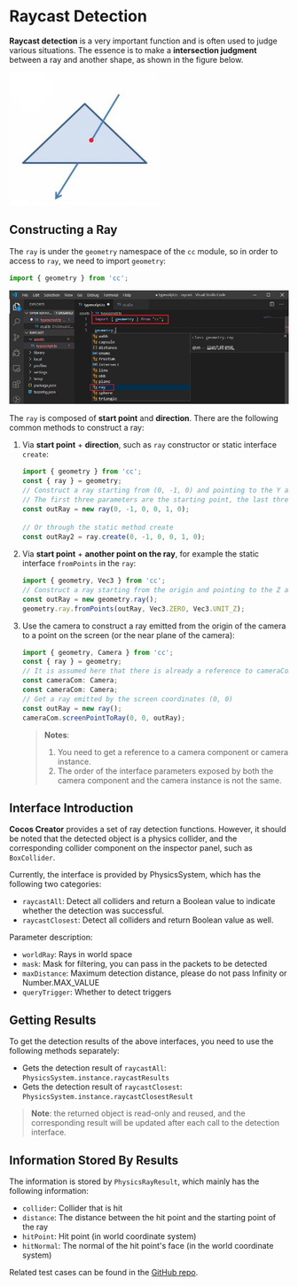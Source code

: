# Raycast Detection

__Raycast detection__ is a very important function and is often used to judge various situations. The essence is to make a **intersection judgment** between a ray and another shape, as shown in the figure below.

![raycast](img/raycast.jpg)

## Constructing a Ray

The `ray` is under the `geometry` namespace of the `cc` module, so in order to access to `ray`, we need to import `geometry`:

```ts
import { geometry } from 'cc';
```

![import geometry](img/import-geometry.jpg)

The `ray` is composed of **start point** and **direction**. There are the following common methods to construct a ray:

1. Via **start point** + **direction**, such as `ray` constructor or static interface `create`:

    ```ts
    import { geometry } from 'cc';
    const { ray } = geometry;
    // Construct a ray starting from (0, -1, 0) and pointing to the Y axis
    // The first three parameters are the starting point, the last three parameters are the direction
    const outRay = new ray(0, -1, 0, 0, 1, 0);

    // Or through the static method create
    const outRay2 = ray.create(0, -1, 0, 0, 1, 0);
    ```

2. Via **start point** + **another point on the ray**, for example the static interface `fromPoints` in the `ray`:

    ```ts
    import { geometry, Vec3 } from 'cc';
    // Construct a ray starting from the origin and pointing to the Z axis
    const outRay = new geometry.ray();
    geometry.ray.fromPoints(outRay, Vec3.ZERO, Vec3.UNIT_Z);
    ```

3. Use the camera to construct a ray emitted from the origin of the camera to a point on the screen (or the near plane of the camera):

    ```ts
    import { geometry, Camera } from 'cc';
    const { ray } = geometry;
    // It is assumed here that there is already a reference to cameraCom
    const cameraCom: Camera;
    const cameraCom: Camera;
    // Get a ray emitted by the screen coordinates (0, 0)
    const outRay = new ray();
    cameraCom.screenPointToRay(0, 0, outRay);
    ```

    > **Notes**:
    > 1. You need to get a reference to a camera component or camera instance.
    > 2. The order of the interface parameters exposed by both the camera component and the camera instance is not the same.

## Interface Introduction

__Cocos Creator__ provides a set of ray detection functions. However, it should be noted that the detected object is a physics collider, and the corresponding collider component on the inspector panel, such as `BoxCollider`.

Currently, the interface is provided by PhysicsSystem, which has the following two categories:

- `raycastAll`: Detect all colliders and return a Boolean value to indicate whether the detection was successful.
- `raycastClosest`: Detect all colliders and return Boolean value as well.

Parameter description:

- `worldRay`: Rays in world space
- `mask`: Mask for filtering, you can pass in the packets to be detected
- `maxDistance`: Maximum detection distance, please do not pass Infinity or Number.MAX_VALUE
- `queryTrigger`: Whether to detect triggers

## Getting Results

To get the detection results of the above interfaces, you need to use the following methods separately:

- Gets the detection result of `raycastAll`: `PhysicsSystem.instance.raycastResults`
- Gets the detection result of `raycastClosest`: `PhysicsSystem.instance.raycastClosestResult`

> **Note**: the returned object is read-only and reused, and the corresponding result will be updated after each call to the detection interface.

## Information Stored By Results

The information is stored by `PhysicsRayResult`, which mainly has the following information:

- `collider`: Collider that is hit
- `distance`: The distance between the hit point and the starting point of the ray
- `hitPoint`: Hit point (in world coordinate system)
- `hitNormal`: The normal of the hit point's face (in the world coordinate system)

Related test cases can be found in the [GitHub repo](https://github.com/cocos-creator/example-3d/blob/master/physics-3d/assets/cases/scenes/csae-physics-raycast.scene).
